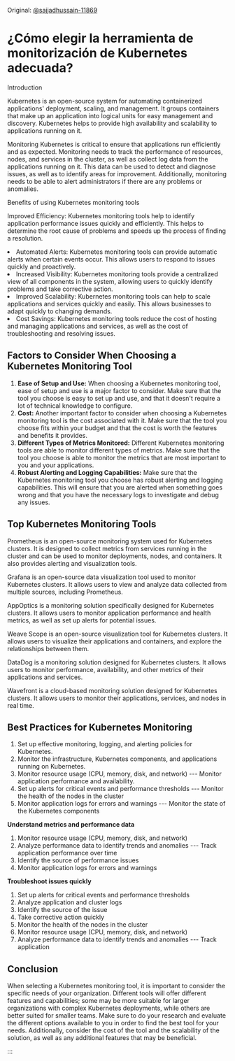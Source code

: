 Original: [@sajjadhussain-11869](https://medium.com/@sajjadhussain-11869)

# ¿Cómo elegir la herramienta de monitorización de Kubernetes adecuada?

Introduction

Kubernetes is an open-source system for automating containerized applications' deployment, scaling, and management. It groups containers that make up an application into logical units for easy management and discovery. Kubernetes helps to provide high availability and scalability to applications running on it.

Monitoring Kubernetes is critical to ensure that applications run efficiently and as expected. Monitoring needs to track the performance of resources, nodes, and services in the cluster, as well as collect log data from the applications running on it. This data can be used to detect and diagnose issues, as well as to identify areas for improvement. Additionally, monitoring needs to be able to alert administrators if there are any problems or anomalies.

Benefits of using Kubernetes monitoring tools

Improved Efficiency: Kubernetes monitoring tools help to identify application performance issues quickly and efficiently. This helps to determine the root cause of problems and speeds up the process of finding a resolution.
</li>
<li id="a64d" class="ro rp ho kb b kc rx kg ry jm rz jq sa ju sb kt rt ru rv rw bi" data-selectable-paragraph>
Automated Alerts: Kubernetes monitoring tools can provide automatic alerts when certain events occur. This allows users to respond to issues quickly and proactively.
</li>
<li id="325a" class="ro rp ho kb b kc rx kg ry jm rz jq sa ju sb kt rt ru rv rw bi" data-selectable-paragraph>
Increased Visibility: Kubernetes monitoring tools provide a centralized view of all components in the system, allowing users to quickly identify problems and take corrective action.
</li>
<li id="c4d5" class="ro rp ho kb b kc rx kg ry jm rz jq sa ju sb kt rt ru rv rw bi" data-selectable-paragraph>
Improved Scalability: Kubernetes monitoring tools can help to scale applications and services quickly and easily. This allows businesses to adapt quickly to changing demands.
</li>
<li id="8d19" class="ro rp ho kb b kc rx kg ry jm rz jq sa ju sb kt rt ru rv rw bi" data-selectable-paragraph>
Cost Savings: Kubernetes monitoring tools reduce the cost of hosting and managing applications and services, as well as the cost of troubleshooting and resolving issues.
</li>
</ol>
<h2 id="2d24" class="jb jc ho bd jd je jf jg jh ji jj jk jl jm jn jo jp jq jr js jt ju jv jw jx jy bi" data-selectable-paragraph>
Factors to Consider When Choosing a Kubernetes Monitoring Tool
</h2>
<ol class>
<li id="b192" class="ro rp ho kb b kc kd kg kh jm rq jq rr ju rs kt rt ru rv rw bi" data-selectable-paragraph>
<strong class="kb hp">Ease of Setup and Use:</strong> When choosing a Kubernetes monitoring tool, ease of setup and use is a major factor to consider. Make sure that the tool you choose is easy to set up and use, and that it doesn't require a lot of technical knowledge to configure.
</li>
<li id="5662" class="ro rp ho kb b kc rx kg ry jm rz jq sa ju sb kt rt ru rv rw bi" data-selectable-paragraph>
<strong class="kb hp">Cost:</strong> Another important factor to consider when choosing a Kubernetes monitoring tool is the cost associated with it. Make sure that the tool you choose fits within your budget and that the cost is worth the features and benefits it provides.
</li>
<li id="40a4" class="ro rp ho kb b kc rx kg ry jm rz jq sa ju sb kt rt ru rv rw bi" data-selectable-paragraph>
<strong class="kb hp">Different Types of Metrics Monitored:</strong> Different Kubernetes monitoring tools are able to monitor different types of metrics. Make sure that the tool you choose is able to monitor the metrics that are most important to you and your applications.
</li>
<li id="255e" class="ro rp ho kb b kc rx kg ry jm rz jq sa ju sb kt rt ru rv rw bi" data-selectable-paragraph>
<strong class="kb hp">Robust Alerting and Logging Capabilities:</strong> Make sure that the Kubernetes monitoring tool you choose has robust alerting and logging capabilities. This will ensure that you are alerted when something goes wrong and that you have the necessary logs to investigate and debug any issues.
</li>
</ol>
<h2 id="d968" class="jb jc ho bd jd je jf jg jh ji jj jk jl jm jn jo jp jq jr js jt ju jv jw jx jy bi" data-selectable-paragraph>
Top Kubernetes Monitoring Tools
</h2>
<p id="0928" class="pw-post-body-paragraph jz ka ho kb b kc kd ke kf kg kh ki kj jm kk kl km jq kn ko kp ju kq kr ks kt hh bi" data-selectable-paragraph>
Prometheus is an open-source monitoring system used for Kubernetes clusters. It is designed to collect metrics from services running in the cluster and can be used to monitor deployments, nodes, and containers. It also provides alerting and visualization tools.
</p>
<p id="bf28" class="pw-post-body-paragraph jz ka ho kb b kc rj ke kf kg rk ki kj jm rl kl km jq rm ko kp ju rn kr ks kt hh bi" data-selectable-paragraph>
Grafana is an open-source data visualization tool used to monitor Kubernetes clusters. It allows users to view and analyze data collected from multiple sources, including Prometheus.
</p>
<p id="2532" class="pw-post-body-paragraph jz ka ho kb b kc rj ke kf kg rk ki kj jm rl kl km jq rm ko kp ju rn kr ks kt hh bi" data-selectable-paragraph>
AppOptics is a monitoring solution specifically designed for Kubernetes clusters. It allows users to monitor application performance and health metrics, as well as set up alerts for potential issues.
</p>
<p id="7046" class="pw-post-body-paragraph jz ka ho kb b kc rj ke kf kg rk ki kj jm rl kl km jq rm ko kp ju rn kr ks kt hh bi" data-selectable-paragraph>
Weave Scope is an open-source visualization tool for Kubernetes clusters. It allows users to visualize their applications and containers, and explore the relationships between them.
</p>
<p id="ca64" class="pw-post-body-paragraph jz ka ho kb b kc rj ke kf kg rk ki kj jm rl kl km jq rm ko kp ju rn kr ks kt hh bi" data-selectable-paragraph>
DataDog is a monitoring solution designed for Kubernetes clusters. It allows users to monitor performance, availability, and other metrics of their applications and services.
</p>
<p id="625d" class="pw-post-body-paragraph jz ka ho kb b kc rj ke kf kg rk ki kj jm rl kl km jq rm ko kp ju rn kr ks kt hh bi" data-selectable-paragraph>
Wavefront is a cloud-based monitoring solution designed for Kubernetes clusters. It allows users to monitor their applications, services, and nodes in real time.
</p>
<h2 id="69e0" class="jb jc ho bd jd je jf jg jh ji jj jk jl jm jn jo jp jq jr js jt ju jv jw jx jy bi" data-selectable-paragraph>
Best Practices for Kubernetes Monitoring
</h2>
<ol class>
<li id="3060" class="ro rp ho kb b kc kd kg kh jm rq jq rr ju rs kt rt ru rv rw bi" data-selectable-paragraph>
Set up effective monitoring, logging, and alerting policies for Kubernetes.
</li>
<li id="7680" class="ro rp ho kb b kc rx kg ry jm rz jq sa ju sb kt rt ru rv rw bi" data-selectable-paragraph>
Monitor the infrastructure, Kubernetes components, and applications running on Kubernetes.
</li>
<li id="270f" class="ro rp ho kb b kc rx kg ry jm rz jq sa ju sb kt rt ru rv rw bi" data-selectable-paragraph>
Monitor resource usage (CPU, memory, disk, and network) --- Monitor application performance and availability.
</li>
<li id="6ee4" class="ro rp ho kb b kc rx kg ry jm rz jq sa ju sb kt rt ru rv rw bi" data-selectable-paragraph>
Set up alerts for critical events and performance thresholds --- Monitor the health of the nodes in the cluster
</li>
<li id="8b6e" class="ro rp ho kb b kc rx kg ry jm rz jq sa ju sb kt rt ru rv rw bi" data-selectable-paragraph>
Monitor application logs for errors and warnings --- Monitor the state of the Kubernetes components
</li>
</ol>
<p id="9a7a" class="pw-post-body-paragraph jz ka ho kb b kc rj ke kf kg rk ki kj jm rl kl km jq rm ko kp ju rn kr ks kt hh bi" data-selectable-paragraph>
<strong class="kb hp">Understand metrics and performance data</strong>
</p>
<ol class>
<li id="4ab7" class="ro rp ho kb b kc rj kg rk jm sc jq sd ju se kt rt ru rv rw bi" data-selectable-paragraph>
Monitor resource usage (CPU, memory, disk, and network)
</li>
<li id="d10b" class="ro rp ho kb b kc rx kg ry jm rz jq sa ju sb kt rt ru rv rw bi" data-selectable-paragraph>
Analyze performance data to identify trends and anomalies --- Track application performance over time
</li>
<li id="fbee" class="ro rp ho kb b kc rx kg ry jm rz jq sa ju sb kt rt ru rv rw bi" data-selectable-paragraph>
Identify the source of performance issues
</li>
<li id="0b1d" class="ro rp ho kb b kc rx kg ry jm rz jq sa ju sb kt rt ru rv rw bi" data-selectable-paragraph>
Monitor application logs for errors and warnings
</li>
</ol>
<p id="c59a" class="pw-post-body-paragraph jz ka ho kb b kc rj ke kf kg rk ki kj jm rl kl km jq rm ko kp ju rn kr ks kt hh bi" data-selectable-paragraph>
<strong class="kb hp">Troubleshoot issues quickly</strong>
</p>
<ol class>
<li id="d82a" class="ro rp ho kb b kc rj kg rk jm sc jq sd ju se kt rt ru rv rw bi" data-selectable-paragraph>
Set up alerts for critical events and performance thresholds
</li>
<li id="e182" class="ro rp ho kb b kc rx kg ry jm rz jq sa ju sb kt rt ru rv rw bi" data-selectable-paragraph>
Analyze application and cluster logs
</li>
<li id="8f95" class="ro rp ho kb b kc rx kg ry jm rz jq sa ju sb kt rt ru rv rw bi" data-selectable-paragraph>
Identify the source of the issue
</li>
<li id="0745" class="ro rp ho kb b kc rx kg ry jm rz jq sa ju sb kt rt ru rv rw bi" data-selectable-paragraph>
Take corrective action quickly
</li>
<li id="2fa6" class="ro rp ho kb b kc rx kg ry jm rz jq sa ju sb kt rt ru rv rw bi" data-selectable-paragraph>
Monitor the health of the nodes in the cluster
</li>
<li id="f5c6" class="ro rp ho kb b kc rx kg ry jm rz jq sa ju sb kt rt ru rv rw bi" data-selectable-paragraph>
Monitor resource usage (CPU, memory, disk, and network)
</li>
<li id="1c28" class="ro rp ho kb b kc rx kg ry jm rz jq sa ju sb kt rt ru rv rw bi" data-selectable-paragraph>
Analyze performance data to identify trends and anomalies --- Track application
</li>
</ol>
<h2 id="e433" class="jb jc ho bd jd je jf jg jh ji jj jk jl jm jn jo jp jq jr js jt ju jv jw jx jy bi" data-selectable-paragraph>
<strong class="ak">Conclusion</strong>
</h2>
<p id="6776" class="pw-post-body-paragraph jz ka ho kb b kc kd ke kf kg kh ki kj jm kk kl km jq kn ko kp ju kq kr ks kt hh bi" data-selectable-paragraph>
When selecting a Kubernetes monitoring tool, it is important to consider the specific needs of your organization. Different tools will offer different features and capabilities; some may be more suitable for larger organizations with complex Kubernetes deployments, while others are better suited for smaller teams. Make sure to do your research and evaluate the different options available to you in order to find the best tool for your needs. Additionally, consider the cost of the tool and the scalability of the solution, as well as any additional features that may be beneficial.
</p>
:::
